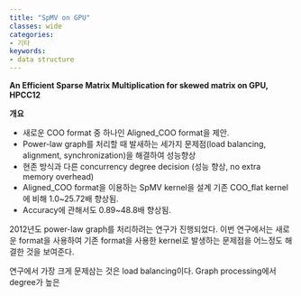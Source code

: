 ```yaml
---
title: "SpMV on GPU"
classes: wide
categories:
- 기타
keywords:
- data structure
---
```

**An Efficient Sparse Matrix Multiplication for skewed matrix on GPU, HPCC12**
<!--more-->


**개요**
- 새로운 COO format 중 하나인 Aligned_COO format을 제안.
- Power-law graph를 처리할 때 발새하는 세가지 문제점(load balancing, alignment, synchronization)을 해결하여 성능향상
- 현존 방식과 다른 concurrency degree decision (성능 향상, no extra memory overhead)
- Aligned_COO format을 이용하는 SpMV kernel을 설계 기존 COO_flat kernel에 비해 1.0~25.72배 향상됨. 
- Accuracy에 관해서도 0.89~48.8배 향상됨.

2012년도 power-law graph를 처리하려는 연구가 진행되었다. 이번 연구에서는 새로운 format을 사용하여 기존 format을 사용한 kernel로 발생하는 문제점을 어느정도 해결한 것을 보여준다. 

연구에서 가장 크게 문제삼는 것은 load balancing이다. Graph processing에서 degree가 높은 